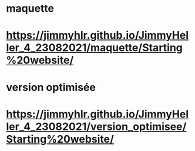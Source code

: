 # maquette
#
# https://jimmyhlr.github.io/JimmyHeller_4_23082021/maquette/Starting%20website/
#
# version optimisée
#
# https://jimmyhlr.github.io/JimmyHeller_4_23082021/version_optimisee/Starting%20website/ 
